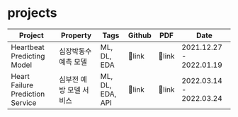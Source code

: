 # projects

| Project                  | Property             | Tags               | Github | PDF | Date                    |
|--------------------------|----------------------|--------------------|--------|-----|-------------------------|
| Heartbeat Predicting Model        | 심장박동수 예측 모델        | ML, DL, EDA      | 🔗link|🔗link| 2021.12.27 - 2022.01.19 |
| Heart Failure Prediction Service | 심부전 예방 모델 서비스  | ML, DL, EDA, API| 🔗link    | 🔗link  | 2022.03.14 - 2022.03.24 | 


